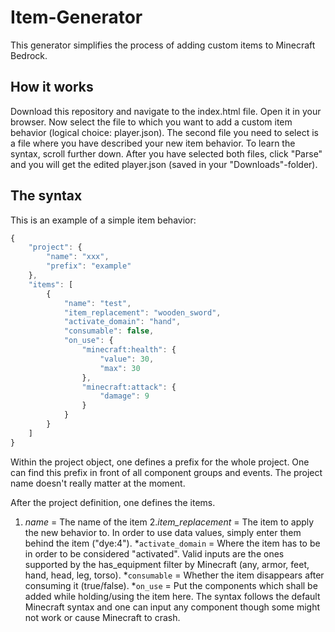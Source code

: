 # Item-Generator
This generator simplifies the process of adding custom items to Minecraft Bedrock.

## How it works
Download this repository and navigate to the index.html file. Open it in your browser. Now select the file to which you want to add a custom item behavior (logical choice: player.json). The second file you need to select is a file where you have described your new item behavior. To learn the syntax, scroll further down. After you have selected both files, click "Parse" and you will get the edited player.json (saved in your "Downloads"-folder).

## The syntax
This is an example of a simple item behavior:
```javascript
{
	"project": {
		"name": "xxx",
		"prefix": "example"
	},
	"items": [
		{
			"name": "test",
			"item_replacement": "wooden_sword",
			"activate_domain": "hand",
			"consumable": false,
			"on_use": {
				"minecraft:health": {
					"value": 30,
					"max": 30
				},
				"minecraft:attack": {
					"damage": 9
				}
			}
		}
	]
}
```
Within the project object, one defines a prefix for the whole project. One can find this prefix in front of all component groups and events. The project name doesn't really matter at the moment.

After the project definition, one defines the items.
1. *name* = The name of the item
2.*item_replacement* = The item to apply the new behavior to. In order to use data values, simply enter them behind the item ("dye:4").
*```activate_domain``` = Where the item has to be in order to be considered "activated". Valid inputs are the ones supported by the has_equipment filter by Minecraft (any, armor, feet, hand, head, leg, torso).
*```consumable``` = Whether the item disappears after consuming it (true/false).
*```on_use``` = Put the components which shall be added while holding/using the item here. The syntax follows the default Minecraft syntax and one can input any component though some might not work or cause Minecraft to crash.
